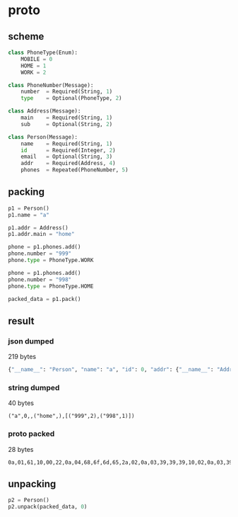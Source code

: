 # proto

## scheme

```python
class PhoneType(Enum):
	MOBILE = 0
	HOME = 1
	WORK = 2

class PhoneNumber(Message):
	number 	= Required(String, 1)
	type 	= Optional(PhoneType, 2)

class Address(Message):
	main 	= Required(String, 1)
	sub 	= Optional(String, 2)

class Person(Message):
	name    = Required(String, 1)
	id      = Required(Integer, 2)
	email   = Optional(String, 3)
	addr    = Required(Address, 4)
	phones  = Repeated(PhoneNumber, 5)
```

## packing

```python
p1 = Person()
p1.name = "a"

p1.addr = Address()
p1.addr.main = "home"

phone = p1.phones.add()
phone.number = "999"
phone.type = PhoneType.WORK

phone = p1.phones.add()
phone.number = "998"
phone.type = PhoneType.HOME

packed_data = p1.pack()
```

## result

### json dumped

219 bytes

```python
{"__name__": "Person", "name": "a", "id": 0, "addr": {"__name__": "Address", "main": "home"}, "phones": [{"__name__": "PhoneNumber", "number": "999", "type": 2}, {"__name__": "PhoneNumber", "number": "998", "type": 1}]}
```

### string dumped

40 bytes

```
("a",0,,("home",),[("999",2),("998",1)])
```

### proto packed

28 bytes

```
0a,01,61,10,00,22,0a,04,68,6f,6d,65,2a,02,0a,03,39,39,39,10,02,0a,03,39,39,38,10,01
```

## unpacking

```python
p2 = Person()
p2.unpack(packed_data, 0)
```